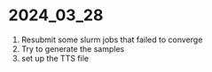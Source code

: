# 2024_03_28

1. Resubmit some slurm jobs that failed to converge
1. Try to generate the samples
1. set up the TTS file
